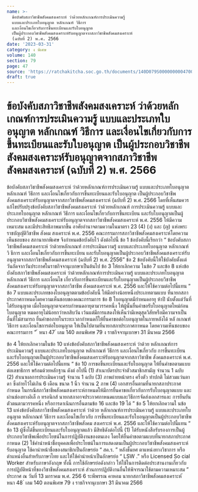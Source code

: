 ```yaml
---
name: >-
  ข้อบังคับสภาวิชาชีพสังคมสงเคราะห์ ว่าด้วยหลักเกณฑ์การประเมินความรู้
  แบบและประเภทใบอนุญาต หลักเกณฑ์ วิธีการ
  และเงื่อนไขเกี่ยวกับการขึ้นทะเบียนและรับใบอนุญาต
  เป็นผู้ประกอบวิชาชีพสังคมสงเคราะห์รับอนุญาตจากสภาวิชาชีพสังคมสงเคราะห์
  (ฉบับที่ 2) พ.ศ. 2566
date: '2023-03-31'
category: ง พิเศษ
volume: 140
section: 79
page: 47
source: 'https://ratchakitcha.soc.go.th/documents/140D079S0000000004700.pdf'
draft: true
---
```


# ข้อบังคับสภาวิชาชีพสังคมสงเคราะห์ ว่าด้วยหลักเกณฑ์การประเมินความรู้ แบบและประเภทใบอนุญาต หลักเกณฑ์ วิธีการ และเงื่อนไขเกี่ยวกับการขึ้นทะเบียนและรับใบอนุญาต เป็นผู้ประกอบวิชาชีพสังคมสงเคราะห์รับอนุญาตจากสภาวิชาชีพสังคมสงเคราะห์ (ฉบับที่ 2) พ.ศ. 2566

ข้อบังคับสภาวิชาชีพสังคมสงเคราะห์ ว่าด้วยหลักเกณฑ์การประเมินความรู้ แบบและประเภทใบอนุญาต หลักเกณฑ์ วิธีการ และเงื่อนไขเกี่ยวกับการขึ้นทะเบียนและรับใบอนุญาต เป็นผู้ประกอบวิชาชีพสังคมสงเคราะห์รับอนุญาตจากสภาวิชาชีพสังคมสงเคราะห์ (ฉบับที่ 2) พ.ศ. 2566 โดยที่เห็นสมควรแก้ไขปรับปรุงข้อบังคับสภาวิชาชีพสังคมสงเคราะห์ ว่าด้วยหลักเกณฑ์ การประเมินความรู้ แบบและประเภทใบอนุญาต หลักเกณฑ์ วิธีการ และเงื่อนไขเกี่ยวกับการขึ้นทะเบียน และรับใบอนุญาตเป็นผู้ประกอบวิชาชีพสังคมสงเคราะห์รับอนุญาตจากสภาวิชาชีพสังคมสงเคราะห์ พ.ศ. 2556 ให้มีความเหมาะสม และมีประสิทธิภาพมากขึ้น อาศัยอำนาจตามความในมาตรา 23 (4) (ง) และ (ญ) แห่งพระราชบัญญัติวิชาชีพ สังคม สงเคราะห์ พ.ศ. 2556 คณะกรรมการสภาวิชาชีพสังคมสงเคราะห์โดยความเห็นชอบของ สภานายกพิเศษ จึงกำหนดข้อบังคับไว้ ดังต่อไปนี้ ข้อ 1 ข้อบังคับนี้เรียกว่า “ ข้อบังคับสภาวิชาชีพสังคมสงเคราะห์ ว่าด้วยหลักเกณฑ์ การประเมินความรู้ แบบและประเภทใบอนุญาต หลักเกณฑ์ วิ ธีการ และเงื่อนไขเกี่ยวกับการขึ้นทะเบียน และรับใบอนุญาตเป็นผู้ประกอบวิชาชีพสังคมสงเคราะห์รับอนุญาตจากสภาวิชาชีพสังคมสงเคราะห์ (ฉบับที่ 2) พ.ศ. 2556” ข้อ 2 ข้อบังคับนี้ให้ใช้บังคับตั้งแต่วันถัดจากวันประกาศในราชกิจจานุเบกษาเป็นต้นไป ข้อ 3 ให้ยกเลิกความ ในข้อ 7 และข้อ 8 แห่งข้อบังคับสภาวิชาชีพสังคมสงเคราะห์ ว่าด้วยหลักเกณฑ์การประเมินความรู้ แบบและประเภทใบอนุญาต หลักเกณฑ์ วิธีการ และเงื่อนไข เกี่ยวกับการขึ้นทะเบียนและรับใบอนุญาตเป็นผู้ประกอบวิชาชีพสังคมสงเคราะห์รับอนุญาตจากสภาวิชาชีพ สังคมสงเคราะห์ พ.ศ. 2556 และให้ใช้ความต่อไปนี้แทน “ ข้อ 7 แบบและประเภทของใบอนุญาตตามข้อบังคับนี้ ให้มีอย่างน้อยหนึ่งประเภทตามแบบ ที่นายกสภาประกาศกาหนดโดยความเห็นชอบของคณะกรรมการ ข้อ 8 ใบอนุญาตมีกำหนดอายุ ห้าปี นับตั้งแต่วันที่ได้รับอนุญาต เมื่อใบอนุญาตจะครบกำหนดอายุตามวรรคหนึ่ง ให้ผู้นั้นยื่นคำขอรับใบอนุญาตใหม่ก่อนใบอนุญาต หมดอายุไม่น้อยกว่าหกสิบวัน เว้นแต่มีการแสดงให้เห็นว่ามีเหตุสุดวิสัยหรือมีความจาเป็นอื่นที่ไม่สามารถ ยื่นคำขอภายในระยะเวลากำหนดก็ให้ยื่นคาขอต่อใบอนุญาตในภายหลังได้ หลั กเกณฑ์ วิธีการ และเงื่อนไขการต่อใบอนุญาต ให้เป็นไปตามที่นายกสภาประกาศกาหนด โดยความเห็นชอบของคณะกรรมการ ” ้ หนา 47 ่ เลม 140 ตอนพิเศษ 79 ง ราชกิจจานุเบกษา 31 มีนาคม 2566

ข้อ 4 ให้ยกเลิกความในข้อ 10 แห่งข้อบังคับสภาวิชาชีพสังคมสงเคราะห์ ว่าด้วย หลักเกณฑ์การประเมินความรู้ แบบและประเภทใบอนุญาต หลักเกณฑ์ วิธีการ และเงื่อนไขเกี่ยวกับ การขึ้นทะเบียนและรับใบอนุญาตเป็นผู้ประกอบวิชาชีพสังคมสงเคราะห์รับอนุญาตจากสภาวิชาชีพ สังคมสงเคราะห์ พ.ศ. 2556 และให้ใช้ความต่อไปนี้แทน “ ข้อ 10 การขอขึ้นทะเบียนและรับใบอนุญาต ให้ยื่นคำขอตามแบบต่อเลขาธิการ พร้อมด้วยหลักฐาน ดังต่ อไปนี้ (1) สำเนาบัตรประจำตัวสมาชิกสามัญ จำนวน 1 ฉบับ (2) สำเนาผลการประเมินความรู้ จำนวน 1 ฉบับ (3) ภาพถ่ายหน้าตรง ครึ่งตัว ท่าปกติ ไม่สวมแว่นตาดา ซึ่งถ่ายไว้ไม่เกิน 6 เดือน ขนาด 1 นิ้ว จำนวน 2 ภาพ (4) เอกสารอื่นตามที่นายกสภาประกาศกำหนด ในกรณีสภาวิชาชีพสังคมสงเคราะห์กาหนดให้มีการยื่นคาขอเกี่ยวกับการรับใบอนุญาตแบบ และผ่านช่องทางอิเล็ ก ทรอนิกส์ นายกสภาอาจประกาศกาหนดแบบและวิธีการจัดส่งเอกสารและ การยืนยันตัวตนตามวรรคหนึ่ง หรือการดาเนินการอื่นตามข้อ 16 และข้อ 19 ได้ ” ข้อ 5 ให้ยกเลิกความใ นข้อ 13 แห่งข้อบังคับสภาวิชาชีพสังคมสงเคราะห์ ว่าด้วย หลักเกณฑ์การประเมินความรู้ แบบและประเภทใบอนุญาต หลักเกณฑ์ วิธีการ และเงื่อนไขเกี่ยวกับ การขึ้นทะเบียนและรับใบอนุญาตเป็นผู้ประกอบวิชาชีพสังคมสงเคราะห์รับอนุญาตจากสภาวิชาชีพสังคม สงเคราะห์ พ.ศ. 2556 และให้ใช้ความต่อไปนี้แทน “ ข้อ 13 ผู้ซึ่งได้ขึ้นทะเบียนและรับใบอนุญาตแล้ว มีสิทธิดังต่อไปนี้ (1) ได้รับหนังสือรับรองการเป็นผู้ประกอบวิชาชีพเพื่อประโยชน์ในการปฏิบัติงานของตนเอง โดยให้ยื่นคำขอตามแบบที่นายกสภาประกาศกาหนด (2) ใช้คำนำหน้าชื่อบุคคลเพื่อประโยชน์ในการแสดงตนเป็นผู้ประกอบวิชาชีพสังคมสงเคราะห์ รับอนุญาต ใช้คานำหน้าชื่อของสมาชิกเป็นอักษรย่อ “ สค.ร. ” หลังชั้นยศ ตาแหน่งทางวิชาการ หรือตำแหน่งอื่นสำหรับภาษาไทย และให้ใช้คำนำหน้าเป็นอักษรย่อ “ LSW .” หรือ Licensed So cial Worker สำหรับภาษาอังกฤษ ทั้งนี้ การใช้อักษรย่อดังกล่าว ให้ใช้ในการติดต่อประสานงานเกี่ยวกับ การปฏิบัติหน้าที่ของวิชาชีพสังคมสงเคราะห์ ส่วนการปฏิบัติงานอื่นให้พิจารณาใช้ตามความเหมาะสม ” ประกาศ ณ วันที่ 13 มกราคม พ.ศ. 256 6 ระพีพรรณ คาหอม นายกสภาวิชาชีพสังคมสงเคราะห์ ้ หนา 48 ่ เลม 140 ตอนพิเศษ 79 ง ราชกิจจานุเบกษา 31 มีนาคม 2566
